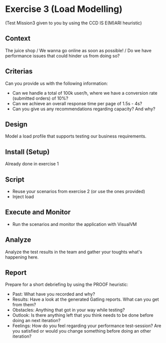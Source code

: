 Exercise 3 (Load Modelling)
==========
(Test Mission3 given to you by using the CCD IS E(M)ARI heuristic)

Context
---------------
The juice shop / We wanna go online as soon as possible! / Do we have performance issues that could hinder us from doing so?

Criterias
---------------
Can you provide us with the following information:
- Can we handle a total of 100k user/h, where we have a conversion rate (submitted orders) of 10%?
- Can we achieve an overall response time per page of 1.5s - 4s?
- Can you give us any recommendations regarding capacity? And why?

Design
---------------
Model a load profile that supports testing our business requirements.

Install (Setup)
---------------
Already done in exercise 1

Script
---------------
- Reuse your scenarios from exercise 2 (or use the ones provided)
- Inject load
    
Execute and Monitor
---------------
- Run the scenarios and monitor the application with VisualVM

Analyze
---------------
Analyze the test results in the team and gather your toughts what's happening here.

Report
---------------
Prepare for a short debriefing by using the PROOF heuristic:
- Past: What have you recorded and why?
- Results: Have a look at the generated Gatling reports. What can you get from them?
- Obstacles: Anything that got in your way while testing? 
- Outlook: Is there anything left that you think needs to be done before doing an next iteration?
- Feelings: How do you feel regarding your performance test-session? Are you satisfied or would you change something before doing an other iteration?
